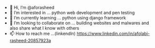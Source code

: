 - 👋 Hi, I’m @aforasheed
- 👀 I’m interested in ... python web development and pen testing 
- 🌱 I’m currently learning ... python using django framework 
- 💞️ I’m looking to collaborate on ... building websites and malwares and also share what I know with others 
- 📫 How to reach me ...(linkendln) https://www.linkedin.com/in/afolabi-rasheed-20857923a

<!---
aforasheed/aforasheed is a ✨ special ✨ repository because its `README.md` (this file) appears on your GitHub profile.
You can click the Preview link to take a look at your changes.
--->
